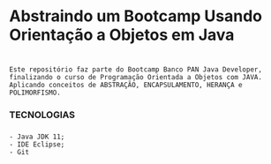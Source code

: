 # Abstraindo um Bootcamp Usando Orientação a Objetos em Java <h1>

    Este repositório faz parte do Bootcamp Banco PAN Java Developer, finalizando o curso de Programação Orientada a Objetos com JAVA. 
    Aplicando conceitos de ABSTRAÇÃO, ENCAPSULAMENTO, HERANÇA e POLIMORFISMO.

### TECNOLOGIAS <h3>
    - Java JDK 11;
    - IDE Eclipse;
    - Git